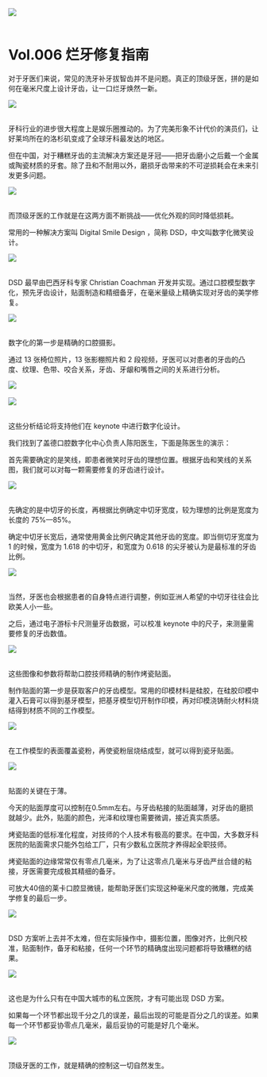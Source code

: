 
<div class="img">
<img src="https://cdn.jsdelivr.net/gh/ipaperclip/static/img/20200104152603.gif"> </div>
<br />



# Vol.006 烂牙修复指南

对于牙医们来说，常见的洗牙补牙拔智齿并不是问题。真正的顶级牙医，拼的是如何在毫米尺度上设计牙齿，让一口烂牙焕然一新。

<div class="img">
<img src="https://cdn.jsdelivr.net/gh/ipaperclip/static/img/20200104155457.jpeg"> </div>
<br />


牙科行业的进步很大程度上是娱乐圈推动的。为了完美形象不计代价的演员们，让好莱坞所在的洛杉矶变成了全球牙科最发达的地区。



但在中国，对于糟糕牙齿的主流解决方案还是牙冠——把牙齿磨小之后戴一个金属或陶瓷材质的牙套。除了丑和不耐用以外，磨损牙齿带来的不可逆损耗会在未来引发更多问题。

<div class="img">
<img src="https://cdn.jsdelivr.net/gh/ipaperclip/static/img/20200115152909.gif"> </div>
<br />

而顶级牙医的工作就是在这两方面不断挑战——优化外观的同时降低损耗。

常用的一种解决方案叫 Digital Smile Design ，简称 DSD，中文叫数字化微笑设计。

<div class="img">
<img src="https://cdn.jsdelivr.net/gh/ipaperclip/static/img/20200115153012.gif"> </div>
<br />

DSD 最早由巴西牙科专家 Christian Coachman 开发并实现。通过口腔模型数字化，预先牙齿设计，贴面制造和精细备牙，在毫米量级上精确实现对牙齿的美学修复。

<div class="img">
<img src="https://cdn.jsdelivr.net/gh/ipaperclip/static/img/20200115153046.jpg"> </div>
<br />

数字化的第一步是精确的口腔摄影。

通过 13 张椅位照片，13 张影棚照片和 2 段视频，牙医可以对患者的牙齿的凸度、纹理、色带、咬合关系，牙齿、牙龈和嘴唇之间的关系进行分析。

<div class="img">
<img src="https://cdn.jsdelivr.net/gh/ipaperclip/static/img/20200115153137.gif"> </div>
<br />
<div class="img">
<img src="https://cdn.jsdelivr.net/gh/ipaperclip/static/img/20200115153200.gif"> </div>
<br />



这些分析结论将支持他们在 keynote 中进行数字化设计。

我们找到了盖德口腔数字化中心负责人陈阳医生，下面是陈医生的演示：

首先需要确定的是笑线，即患者微笑时牙齿的理想位置。根据牙齿和笑线的关系图，我们就可以对每一颗需要修复的牙齿进行设计。

<div class="img">
<img src="https://cdn.jsdelivr.net/gh/ipaperclip/static/img/20200115153247.gif"> </div>
<br />

先确定的是中切牙的长度，再根据比例确定中切牙宽度，较为理想的比例是宽度为长度的 75%—85%。

确定中切牙长宽后，通常使用黄金比例尺确定其他牙齿的宽度。即当侧切牙宽度为 1 的时候，宽度为 1.618 的中切牙，和宽度为 0.618 的尖牙被认为是最标准的牙齿比例。

<div class="img">
<img src="https://cdn.jsdelivr.net/gh/ipaperclip/static/img/20200115153346.jpg"> </div>
<br />

当然，牙医也会根据患者的自身特点进行调整，例如亚洲人希望的中切牙往往会比欧美人小一些。

之后，通过电子游标卡尺测量牙齿数据，可以校准 keynote 中的尺子，来测量需要修复的牙齿数值。

<div class="img">
<img src="https://cdn.jsdelivr.net/gh/ipaperclip/static/img/20200115153458.gif"> </div>
<br />

这些图像和参数将帮助口腔技师精确的制作烤瓷贴面。

制作贴面的第一步是获取客户的牙齿模型。常用的印模材料是硅胶，在硅胶印模中灌入石膏可以得到基牙模型，把基牙模型切开制作印模，再对印模浇铸耐火材料烧结得到材质不同的工作模型。

<div class="img">
<img src="https://cdn.jsdelivr.net/gh/ipaperclip/static/img/20200115153617.gif"> </div>
<br />


在工作模型的表面覆盖瓷粉，再使瓷粉层烧结成型，就可以得到瓷牙贴面。

<div class="img">
<img src="https://cdn.jsdelivr.net/gh/ipaperclip/static/img/20200115153651.jpg"> </div>
<br />


贴面的关键在于薄。

今天的贴面厚度可以控制在0.5mm左右。与牙齿粘接的贴面越薄，对牙齿的磨损就越少。此外，贴面的颜色，光泽和纹理也需要微调，接近真实质感。

   

烤瓷贴面的低标准化程度，对技师的个人技术有极高的要求。在中国，大多数牙科医院的贴面需求只能外包给工厂，只有少数私立医院才养得起全职技师。

烤瓷贴面的边缘常常仅有零点几毫米，为了让这零点几毫米与牙齿严丝合缝的粘接，牙医需要完成极其精细的备牙。

可放大40倍的莱卡口腔显微镜，能帮助牙医们实现这种毫米尺度的微雕，完成美学修复的最后一步。

<div class="img">
<img src="https://cdn.jsdelivr.net/gh/ipaperclip/static/img/20200115153719.gif"> </div>
<br />

DSD 方案听上去并不太难，但在实际操作中，摄影位置，图像对齐，比例尺校准，贴面制作，备牙和粘接，任何一个环节的精确度出现问题都将导致糟糕的结果。

<div class="img">
<img src="https://cdn.jsdelivr.net/gh/ipaperclip/static/img/20200115153744.jpg"> </div>
<br />


这也是为什么只有在中国大城市的私立医院，才有可能出现 DSD 方案。

如果每一个环节都出现千分之几的误差，最后出现的可能是百分之几的误差。如果每一个环节都妥协零点几毫米，最后妥协的可能是好几个毫米。

<div class="img">
<img src="https://cdn.jsdelivr.net/gh/ipaperclip/static/img/20200115153803.gif"> </div>
<br />

顶级牙医的工作，就是精确的控制这一切自然发生。
